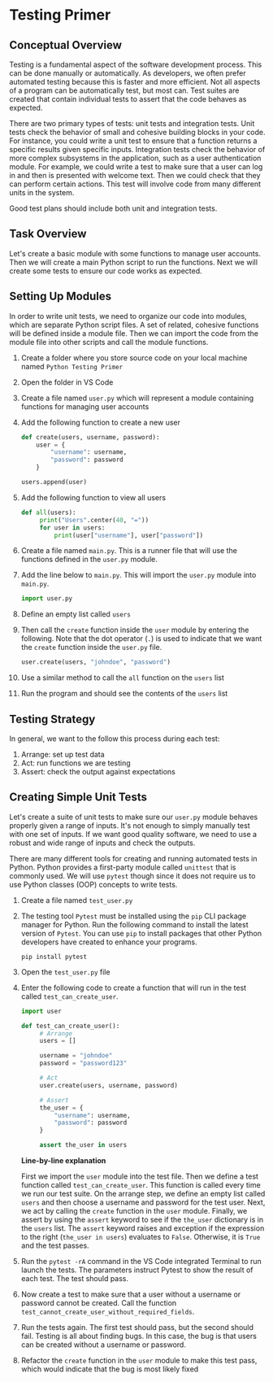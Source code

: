# Testing Primer

## Conceptual Overview

Testing is a fundamental aspect of the software development process.
This can be done manually or automatically. As developers, we often prefer automated testing because this is faster and more efficient.
Not all aspects of a program can be automatically test, but most can. Test suites are created that contain individual tests to assert that the code behaves as expected.

There are two primary types of tests: unit tests and integration tests. Unit tests check the behavior of small and cohesive building blocks in your code.
For instance, you could write a unit test to ensure that a function returns a specific results given specific inputs. Integration tests check the behavior of more complex subsystems in the application, such as a user authentication module. For example, we could write a test to make sure that a user can log in and then is presented with welcome text. Then we could check that they can perform certain actions. This test will involve code from many different units in the system.

Good test plans should include both unit and integration tests.

## Task Overview

Let's create a basic module with some functions to manage user accounts. Then we will create a main Python script to run the functions. Next we will create some tests to ensure our code works as expected.

## Setting Up Modules

In order to write unit tests, we need to organize our code into modules, which are separate Python script files. A set of related, cohesive functions will be defined inside a module file. Then we can import the code from the module file into other scripts and call the module functions.

1. Create a folder where you store source code on your local machine named `Python Testing Primer`

1. Open the folder in VS Code

1. Create a file named `user.py` which will represent a module containing functions for managing user accounts

1. Add the following function to create a new user

   ```python
   def create(users, username, password):
       user = {
           "username": username,
           "password": password
       }

   users.append(user)
   ```

1. Add the following function to view all users

   ```python
   def all(users):
        print("Users".center(40, "="))
        for user in users:
            print(user["username"], user["password"])
   ```

1. Create a file named `main.py`. This is a runner file that will use the functions defined in the `user.py` module.

1. Add the line below to `main.py`. This will import the `user.py` module into `main.py`.

   ```python
   import user.py
   ```

1. Define an empty list called `users`

1. Then call the `create` function inside the `user` module by entering the following. Note that the dot operator (`.`) is used to indicate that we want the `create` function inside the `user.py` file.

   ```python
   user.create(users, "johndoe", "password")
   ```

1. Use a similar method to call the `all` function on the `users` list

1. Run the program and should see the contents of the `users` list

## Testing Strategy

In general, we want to the follow this process during each test:

1. Arrange: set up test data
2. Act: run functions we are testing
3. Assert: check the output against expectations

## Creating Simple Unit Tests

Let's create a suite of unit tests to make sure our `user.py` module behaves properly given a range of inputs. It's not enough to simply manually test with one set of inputs. If we want good quality software, we need to use a robust and wide range of inputs and check the outputs.

There are many different tools for creating and running automated tests in Python. Python provides a first-party module called `unittest` that is commonly used. We will use `pytest` though since it does not require us to use Python classes (OOP) concepts to write tests.

1. Create a file named `test_user.py`

1. The testing tool `Pytest` must be installed using the `pip` CLI package manager for Python. Run the following command to install the latest version of `Pytest`. You can use `pip` to install packages that other Python developers have created to enhance your programs.

   ```
   pip install pytest
   ```

1. Open the `test_user.py` file

1. Enter the following code to create a function that will run in the test called `test_can_create_user`.

   ```python
   import user

   def test_can_create_user():
        # Arrange
        users = []

        username = "johndoe"
        password = "password123"

        # Act
        user.create(users, username, password)

        # Assert
        the_user = {
            "username": username,
            "password": password
        }

        assert the_user in users
   ```

   **Line-by-line explanation**

   First we import the `user` module into the test file. Then we define a test function called `test_can_create_user`. This function is called every time we run our test suite. On the arrange step, we define an empty list called `users` and then choose a username and password for the test user. Next, we act by calling the `create` function in the `user` module. Finally, we assert by using the `assert` keyword to see if the `the_user` dictionary is in the `users` list. The `assert` keyword raises and exception if the expression to the right (`the_user in users`) evaluates to `False`. Otherwise, it is `True` and the test passes.

1. Run the `pytest -rA` command in the VS Code integrated Terminal to run launch the tests. The parameters instruct Pytest to show the result of each test. The test should pass.

1. Now create a test to make sure that a user without a username or password cannot be created. Call the function `test_cannot_create_user_without_required_fields`.

1. Run the tests again. The first test should pass, but the second should fail. Testing is all about finding bugs. In this case, the bug is that users can be created without a username or password.

1. Refactor the `create` function in the `user` module to make this test pass, which would indicate that the bug is most likely fixed
